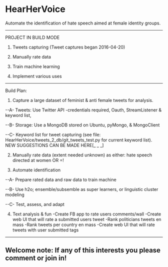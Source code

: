 # HearHerVoice
Automate the identification of hate speech aimed at female identity groups.

----
PROJECT IN BUILD MODE
 
1. Tweets capturing (Tweet captures began 2016-04-20)

2. Manually rate data

3. Train machine learning

4. Implement various uses



-----


Build Plan:

1. Capture a large dataset of feminist & anti female tweets for analysis.

 --A- Tweets: Use Twitter API -credentials required, Oauth, StreamListener & keyword list, 

 --B- Storage: Use a MongoDB stored on Ubuntu, pyMongo, & MongoClient

 --C- Keyword list for tweet capturing (see file: HearHerVoice/tweets_2_db/git_tweets_test.py for current keyword list).
NEW SUGGESTIONS CAN BE MADE HERE[_        _       _] 


2. Manually rate data (extent needed unknown) as either: hate speech directed at women OR =!



3. Automate identification 

 --A- Prepare rated data and raw data to train machine 
 
 --B- Use h2o; ensemble/subsemble as super learners, or linguistic cluster modeling
 
 --C- Test, assess, and adapt

4. Text analysis & fun
   -Create FB app to rate users comments/wall
   -Create web UI that will rate a submitted users tweet
   -Rank politicians tweets en mass
   -Rank tweets per country en mass
   -Create web UI that will rate tweets with user submitted tags

-------
Welcome note: If any of this interests you please comment or join in!
-------
